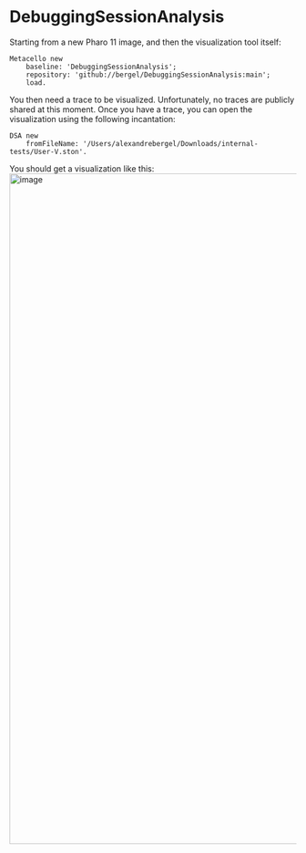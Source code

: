 # DebuggingSessionAnalysis

Starting from a new Pharo 11 image, and then the visualization tool itself:

```
Metacello new
    baseline: 'DebuggingSessionAnalysis';
    repository: 'github://bergel/DebuggingSessionAnalysis:main';
    load.
```

You then need a trace to be visualized. Unfortunately, no traces are publicly shared at this moment. 
Once you have a trace, you can open the visualization using the following incantation:

```
DSA new 
	fromFileName: '/Users/alexandrebergel/Downloads/internal-tests/User-V.ston'.
```

You should get a visualization like this:
<img width="1176" alt="image" src="https://github.com/bergel/DebuggingSessionAnalysis/assets/393742/d74ffc73-528d-43c8-bf96-0660b19152ae">
